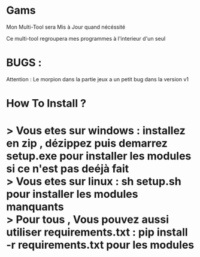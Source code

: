 # Gams
Mon Multi-Tool sera Mis à Jour quand nécéssité

Ce multi-tool regroupera mes programmes à l'interieur d'un seul 

# BUGS :
Attention : Le morpion dans la partie jeux a un petit bug dans la version v1

# How To Install ?
<h1> > Vous etes sur windows : installez en zip , dézippez puis demarrez setup.exe pour installer les modules si ce n'est pas deéjà fait
 <br>> Vous etes sur linux : sh setup.sh pour installer les modules manquants 
 <br>> Pour tous , Vous pouvez aussi utiliser requirements.txt : pip install -r requirements.txt pour les modules</h1>
